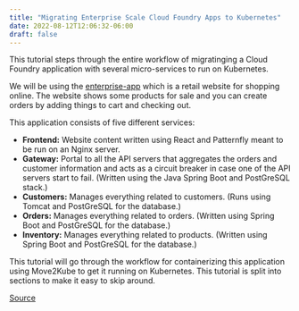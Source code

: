 ```yaml
---
title: "Migrating Enterprise Scale Cloud Foundry Apps to Kubernetes"
date: 2022-08-12T12:06:32-06:00
draft: false
---
```

This tutorial steps through the entire workflow of migratinging a Cloud Foundry application with several micro-services to run on Kubernetes.

We will be using the [enterprise-app](https://github.com/konveyor/move2kube-demos/tree/main/samples/enterprise-app) which is a retail website for shopping online. The website shows some products for sale and you can create orders by adding things to cart and checking out.

This application consists of five different services:
- **Frontend:** Website content written using React and Patternfly meant to be run on an Nginx server.
- **Gateway:** Portal to all the API servers that aggregates the orders and customer information and acts as a circuit breaker in case one of the API servers start to fail. (Written using the Java Spring Boot and PostGreSQL stack.)
- **Customers:** Manages everything related to customers. (Runs using Tomcat and PostGreSQL for the database.)
- **Orders:** Manages everything related to orders. (Written using Spring Boot and PostGreSQL for the database.)
- **Inventory:** Manages everything related to products. (Written using Spring Boot and PostGreSQL for the database.)

This tutorial will go through the workflow for containerizing this application using Move2Kube to get it running on Kubernetes. This tutorial is split into sections to make it easy to skip around.

[Source](https://github.com/konveyor/konveyor.github.io/blob/main/content/Move2Kube/Tutorials/CFappsToK8/_index.md)